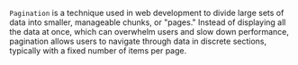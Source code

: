 `Pagination` is a technique used in web development to divide large sets of data into smaller, manageable chunks, or "pages." Instead of displaying all the data at once, which can overwhelm users and slow down performance, pagination allows users to navigate through data in discrete sections, typically with a fixed number of items per page.